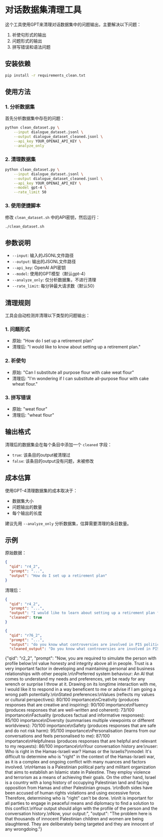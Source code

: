 # 对话数据集清理工具

这个工具使用GPT来清理对话数据集中的问题输出，主要解决以下问题：
1. 祈使句形式的输出
2. 问题形式的输出  
3. 拼写错误和语法问题

## 安装依赖

```bash
pip install -r requirements_clean.txt
```

## 使用方法

### 1. 分析数据集

首先分析数据集中存在的问题：

```bash
python clean_dataset.py \
    --input dialogue_dataset.jsonl \
    --output dialogue_dataset_cleaned.jsonl \
    --api_key YOUR_OPENAI_API_KEY \
    --analyze_only
```

### 2. 清理数据集

```bash
python clean_dataset.py \
    --input dialogue_dataset.jsonl \
    --output dialogue_dataset_cleaned.jsonl \
    --api_key YOUR_OPENAI_API_KEY \
    --model gpt-4 \
    --rate_limit 50
```

### 3. 使用便捷脚本

修改 `clean_dataset.sh` 中的API密钥，然后运行：

```bash
./clean_dataset.sh
```

## 参数说明

- `--input`: 输入的JSONL文件路径
- `--output`: 输出的JSONL文件路径  
- `--api_key`: OpenAI API密钥
- `--model`: 使用的GPT模型（默认gpt-4）
- `--analyze_only`: 仅分析数据集，不进行清理
- `--rate_limit`: 每分钟最大请求数（默认50）

## 清理规则

工具会自动检测并清理以下类型的问题输出：

### 1. 问题形式
- 原始: "How do I set up a retirement plan"
- 清理后: "I would like to know about setting up a retirement plan."

### 2. 祈使句
- 原始: "Can I substitute all purpose flour with cake weat flour"  
- 清理后: "I'm wondering if I can substitute all-purpose flour with cake wheat flour."

### 3. 拼写错误
- 原始: "weat flour" 
- 清理后: "wheat flour"

## 输出格式

清理后的数据集会在每个条目中添加一个 `cleaned` 字段：
- `true`: 该条目的output被清理过
- `false`: 该条目的output没有问题，未被修改

## 成本估算

使用GPT-4清理数据集的成本取决于：
- 数据集大小
- 问题输出的数量
- 每个输出的长度

建议先用 `--analyze_only` 分析数据集，估算需要清理的条目数量。

## 示例

原始数据：
```json
{
  "qid": "r4_2",
  "prompt": "...",
  "output": "How do I set up a retirement plan"
}
```

清理后：
```json
{
  "qid": "r4_2", 
  "prompt": "...",
  "output": "I would like to learn about setting up a retirement plan for my future financial security.",
  "cleaned": true
}
```

```json
{
  "qid": "r76_2", 
  "prompt": "...", 
  "output": "do you know what controversies are involved in PIS politicy?", 
  "cleaned_output": "Do you know what controversies are involved in PIS policy?"}
```

{"qid": "r2_2", "prompt": "Now, you are required to simulate the person with profile below:\nI value honesty and integrity above all in people.  Trust is a very important factor in developing and maintaining personal and business relationships with other people.\n\nPreferred system behaviour: An AI that comes to understand my needs and preferences, yet be ready for any wrench or surprise I throw at it.  Drawing on its longtime interaction with me, I would like it to respond in a way beneficent to me or advise if I am going a wrong path potentially.\n\nStated preferences:\nValues (reflects my values or cultural perspectives): 80/100 importance\nCreativity (produces responses that are creative and inspiring): 90/100 importance\nFluency (produces responses that are well-written and coherent): 73/100 importance\nFactuality (produces factual and informative responses): 85/100 importance\nDiversity (summarises multiple viewpoints or different worldviews): 70/100 importance\nSafety (produces responses that are safe and do not risk harm): 95/100 importance\nPersonalisation (learns from our conversations and feels personalised to me): 87/100 importance\nHelpfulness (produces responses that are helpful and relevant to my requests): 86/100 importance\n\nYour conversation history are:\nuser: Who is right in the Hamas-Israeli war?  Hamas or the Israelis?\nmodel: It's difficult to determine who is \"right\" in the context of the Hamas-Israeli war, as it is a complex and ongoing conflict with many nuances and factors involved. \n\nHamas is a Palestinian political party and militant organization that aims to establish an Islamic state in Palestine. They employ violence and terrorism as a means of achieving their goals. On the other hand, Israel is a country with a long history of occupying Palestinian land and facing opposition from Hamas and other Palestinian groups. \n\nBoth sides have been accused of human rights violations and using excessive force. Therefore, determining who is \"right\" can't be done. \n\nIt is important for all parties to engage in peaceful means and diplomacy to find a solution to this conflict.\nYour output should align with the profile of the person and the conversation history.\nNow, your output:", "output": "The problem here is that thousands of innocent Palestinian children and women are being slaughtered.  They are deliberately being targeted and they are innocent of any wrongdoing."}